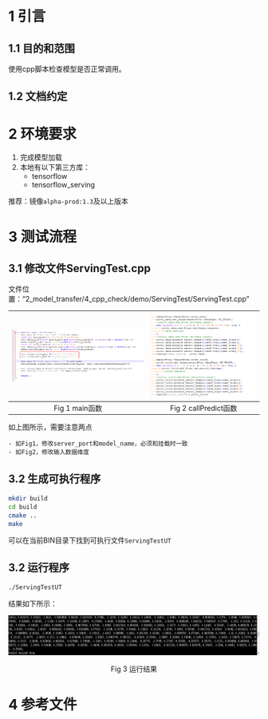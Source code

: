 # 1 引言
## 1.1 目的和范围
使用cpp脚本检查模型是否正常调用。

## 1.2 文档约定


# 2 环境要求

1. 完成模型加载
2. 本地有以下第三方库：
    - tensorflow
    - tensorflow_serving

推荐：镜像```alpha-prod:1.3```及以上版本

# 3 测试流程

## 3.1 修改文件ServingTest.cpp

文件位置：“2_model_transfer/4_cpp_check/demo/ServingTest/ServingTest.cpp”

![a](imgs/1.png "1") | ![a](imgs/2.png "1") 
:-: | :-: 
Fig 1 main函数 | Fig 2 callPredict函数 

如上图所示，需要注意两点

    - 如Fig1，修改server_port和model_name，必须和挂载时一致
    - 如Fig2，修改输入数据维度

## 3.2 生成可执行程序

```bash
mkdir build
cd build
cmake ..
make
```
可以在当前BIN目录下找到可执行文件```ServingTestUT```

## 3.2 运行程序

```bash
./ServingTestUT
```

结果如下所示：

<p align="center">
    <img src="imgs/3.png" height = "80" >
    <br>
    <div align="center">Fig 3 运行结果</div>
</p>


# 4 参考文件
